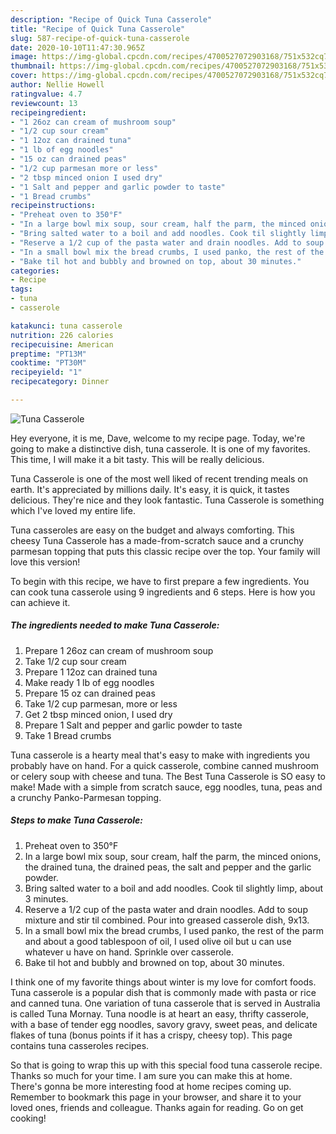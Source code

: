 ```yaml
---
description: "Recipe of Quick Tuna Casserole"
title: "Recipe of Quick Tuna Casserole"
slug: 587-recipe-of-quick-tuna-casserole
date: 2020-10-10T11:47:30.965Z
image: https://img-global.cpcdn.com/recipes/4700527072903168/751x532cq70/tuna-casserole-recipe-main-photo.jpg
thumbnail: https://img-global.cpcdn.com/recipes/4700527072903168/751x532cq70/tuna-casserole-recipe-main-photo.jpg
cover: https://img-global.cpcdn.com/recipes/4700527072903168/751x532cq70/tuna-casserole-recipe-main-photo.jpg
author: Nellie Howell
ratingvalue: 4.7
reviewcount: 13
recipeingredient:
- "1 26oz can cream of mushroom soup"
- "1/2 cup sour cream"
- "1 12oz can drained tuna"
- "1 lb of egg noodles"
- "15 oz can drained peas"
- "1/2 cup parmesan more or less"
- "2 tbsp minced onion I used dry"
- "1 Salt and pepper and garlic powder to taste"
- "1 Bread crumbs"
recipeinstructions:
- "Preheat oven to 350°F"
- "In a large bowl mix soup, sour cream, half the parm, the minced onions, the drained tuna, the drained peas, the salt and pepper and the garlic powder."
- "Bring salted water to a boil and add noodles. Cook til slightly limp, about 3 minutes."
- "Reserve a 1/2 cup of the pasta water and drain noodles. Add to soup mixture and stir til combined. Pour into greased casserole dish, 9x13."
- "In a small bowl mix the bread crumbs, I used panko, the rest of the parm and about a good tablespoon of oil, I used olive oil but u can use whatever u have on hand. Sprinkle over casserole."
- "Bake til hot and bubbly and browned on top, about 30 minutes."
categories:
- Recipe
tags:
- tuna
- casserole

katakunci: tuna casserole 
nutrition: 226 calories
recipecuisine: American
preptime: "PT13M"
cooktime: "PT30M"
recipeyield: "1"
recipecategory: Dinner

---
```



![Tuna Casserole](https://img-global.cpcdn.com/recipes/4700527072903168/751x532cq70/tuna-casserole-recipe-main-photo.jpg)

Hey everyone, it is me, Dave, welcome to my recipe page. Today, we're going to make a distinctive dish, tuna casserole. It is one of my favorites. This time, I will make it a bit tasty. This will be really delicious.

Tuna Casserole is one of the most well liked of recent trending meals on earth. It's appreciated by millions daily. It's easy, it is quick, it tastes delicious. They're nice and they look fantastic. Tuna Casserole is something which I've loved my entire life.

Tuna casseroles are easy on the budget and always comforting. This cheesy Tuna Casserole has a made-from-scratch sauce and a crunchy parmesan topping that puts this classic recipe over the top. Your family will love this version!


To begin with this recipe, we have to first prepare a few ingredients. You can cook tuna casserole using 9 ingredients and 6 steps. Here is how you can achieve it.

<!--inarticleads1-->

##### The ingredients needed to make Tuna Casserole:

1. Prepare 1 26oz can cream of mushroom soup
1. Take 1/2 cup sour cream
1. Prepare 1 12oz can drained tuna
1. Make ready 1 lb of egg noodles
1. Prepare 15 oz can drained peas
1. Take 1/2 cup parmesan, more or less
1. Get 2 tbsp minced onion, I used dry
1. Prepare 1 Salt and pepper and garlic powder to taste
1. Take 1 Bread crumbs


Tuna casserole is a hearty meal that&#39;s easy to make with ingredients you probably have on hand. For a quick casserole, combine canned mushroom or celery soup with cheese and tuna. The Best Tuna Casserole is SO easy to make! Made with a simple from scratch sauce, egg noodles, tuna, peas and a crunchy Panko-Parmesan topping. 

<!--inarticleads2-->

##### Steps to make Tuna Casserole:

1. Preheat oven to 350°F
1. In a large bowl mix soup, sour cream, half the parm, the minced onions, the drained tuna, the drained peas, the salt and pepper and the garlic powder.
1. Bring salted water to a boil and add noodles. Cook til slightly limp, about 3 minutes.
1. Reserve a 1/2 cup of the pasta water and drain noodles. Add to soup mixture and stir til combined. Pour into greased casserole dish, 9x13.
1. In a small bowl mix the bread crumbs, I used panko, the rest of the parm and about a good tablespoon of oil, I used olive oil but u can use whatever u have on hand. Sprinkle over casserole.
1. Bake til hot and bubbly and browned on top, about 30 minutes.


I think one of my favorite things about winter is my love for comfort foods. Tuna casserole is a popular dish that is commonly made with pasta or rice and canned tuna. One variation of tuna casserole that is served in Australia is called Tuna Mornay. Tuna noodle is at heart an easy, thrifty casserole, with a base of tender egg noodles, savory gravy, sweet peas, and delicate flakes of tuna (bonus points if it has a crispy, cheesy top). This page contains tuna casseroles recipes. 

So that is going to wrap this up with this special food tuna casserole recipe. Thanks so much for your time. I am sure you can make this at home. There's gonna be more interesting food at home recipes coming up. Remember to bookmark this page in your browser, and share it to your loved ones, friends and colleague. Thanks again for reading. Go on get cooking!
